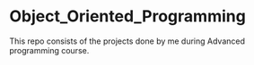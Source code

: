 # Object_Oriented_Programming
This repo consists of the projects done by me during Advanced programming course.
